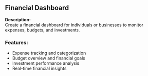 ## Financial Dashboard

**Description:**  
Create a financial dashboard for individuals or businesses to monitor expenses, budgets, and investments.

### Features:
- Expense tracking and categorization
- Budget overview and financial goals
- Investment performance analysis
- Real-time financial insights

